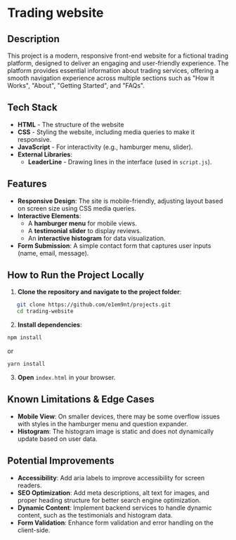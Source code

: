 # Trading website

## Description
This project is a modern, responsive front-end website for a fictional trading platform, designed to deliver an engaging and user-friendly experience. The platform provides essential information about trading services, offering a smooth navigation experience across multiple sections such as "How It Works", "About", "Getting Started", and "FAQs".  

## Tech Stack
- **HTML** - The structure of the website
- **CSS** - Styling the website, including media queries to make it responsive.
- **JavaScript** - For interactivity (e.g., hamburger menu, slider).  
- **External Libraries**:
  - **LeaderLine** - Drawing lines in the interface (used in `script.js`).

## Features
- **Responsive Design**: The site is mobile-friendly, adjusting layout based on screen size using CSS media queries.
- **Interactive Elements**: 
  - A **hamburger menu** for mobile views.
  - A **testimonial slider** to display reviews.
  - An **interactive histogram** for data visualization.
- **Form Submission**: A simple contact form that captures user inputs (name, email, message).

## How to Run the Project Locally
1. **Clone the repository and navigate to the project folder**:
```bash
   git clone https://github.com/e1em9nt/projects.git
   cd trading-website
```
2. **Install dependencies**:
```bash
npm install
```
or
```bash
yarn install
```
3. **Open** `index.html` in your browser.

## Known Limitations & Edge Cases  
- **Mobile View**: On smaller devices, there may be some overflow issues with styles in the hamburger menu and question expander.
- **Histogram**: The histogram image is static and does not dynamically update based on user data.

## Potential Improvements  
- **Accessibility**: Add aria labels to improve accessibility for screen readers.
- **SEO Optimization**: Add meta descriptions, alt text for images, and proper heading structure for better search engine optimization.
- **Dynamic Content**: Implement backend services to handle dynamic content, such as the testimonials and histogram data.
- **Form Validation**: Enhance form validation and error handling on the client-side.
